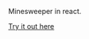 Minesweeper in react.

<a href="https://jygc.github.io/minesweeper-react/" target="_blank">Try it out here</a>
